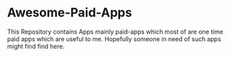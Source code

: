 # Awesome-Paid-Apps
This Repository contains Apps mainly paid-apps which most of are one time paid apps which are useful to me. Hopefully someone in need of such apps might find find here.
